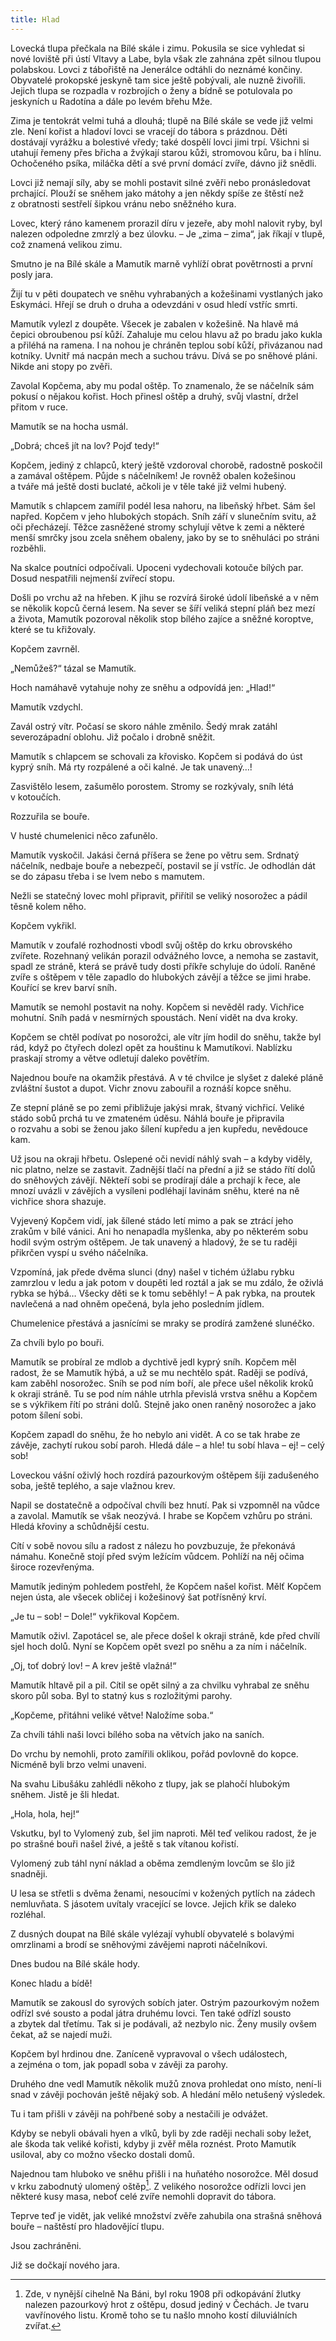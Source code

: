 ```yaml
---
title: Hlad
---
```


Lovecká tlupa přečkala na Bílé skále i zimu. Pokusila se sice vyhledat si nové loviště při ústí Vltavy a Labe, byla však zle zahnána zpět silnou tlupou polabskou. Lovci z tábořiště na Jenerálce odtáhli do neznámé končiny. Obyvatelé prokopské jeskyně tam sice ještě pobývali, ale nuzně živořili. Jejich tlupa se rozpadla v rozbrojích o ženy a bídně se potulovala po jeskyních u Radotína a dále po levém břehu Mže.

Zima je tentokrát velmi tuhá a dlouhá; tlupě na Bílé skále se vede již velmi zle. Není kořist a hladoví lovci se vracejí do tábora s prázdnou. Děti dostávají vyrážku a bolestivé vředy; také dospělí lovci jimi trpí. Všichni si utahují řemeny přes břicha a žvýkají starou kůži, stromovou kůru, ba i hlínu. Ochočeného psíka, miláčka dětí a své první domácí zvíře, dávno již snědli.

Lovci již nemají síly, aby se mohli postavit silné zvěři nebo pronásledovat prchající. Plouží se sněhem jako mátohy a jen někdy spíše ze štěstí než z obratnosti sestřelí šipkou vránu nebo sněžného kura.

Lovec, který ráno kamenem prorazil díru v jezeře, aby mohl nalovit ryby, byl nalezen odpoledne zmrzlý a bez úlovku. – Je „zima – zima“, jak říkají v tlupě, což znamená velikou zimu.

Smutno je na Bílé skále a Mamutík marně vyhlíží obrat povětrnosti a první posly jara.

Žijí tu v pěti doupatech ve sněhu vyhrabaných a kožešinami vystlaných jako Eskymáci. Hřejí se druh o druha a odevzdáni v osud hledí vstříc smrti.

Mamutík vylezl z doupěte. Všecek je zabalen v kožešině. Na hlavě má čepici obroubenou psí kůží. Zahaluje mu celou hlavu až po bradu jako kukla a přiléhá na ramena. I na nohou je chráněn teplou sobí kůží, přivázanou nad kotníky. Uvnitř má nacpán mech a suchou trávu. Dívá se po sněhové pláni. Nikde ani stopy po zvěři.

Zavolal Kopčema, aby mu podal oštěp. To znamenalo, že se náčelník sám pokusí o nějakou kořist. Hoch přinesl oštěp a druhý, svůj vlastní, držel přitom v ruce.

Mamutík se na hocha usmál.

„Dobrá; chceš jít na lov? Pojď tedy!“

Kopčem, jediný z chlapců, který ještě vzdoroval chorobě, radostně poskočil a zamával oštěpem. Půjde s náčelníkem! Je rovněž obalen kožešinou a tváře má ještě dosti buclaté, ačkoli je v těle také již velmi hubený.

Mamutík s chlapcem zamířil podél lesa nahoru, na libeňský hřbet. Sám šel napřed. Kopčem v jeho hlubokých stopách. Sníh září v slunečním svitu, až oči přecházejí. Těžce zasněžené stromy schylují větve k zemi a některé menší smrčky jsou zcela sněhem obaleny, jako by se to sněhuláci po stráni rozběhli.

Na skalce poutníci odpočívali. Upoceni vydechovali kotouče bílých par. Dosud nespatřili nejmenší zvířecí stopu.

Došli po vrchu až na hřeben. K jihu se rozvírá široké údolí libeňské a v něm se několik kopců černá lesem. Na sever se šíří veliká stepní pláň bez mezí a života, Mamutík pozoroval několik stop bílého zajíce a sněžné koroptve, které se tu křižovaly.

Kopčem zavrněl.

„Nemůžeš?“ tázal se Mamutík.

Hoch namáhavě vytahuje nohy ze sněhu a odpovídá jen: „Hlad!“

Mamutík vzdychl.

Zavál ostrý vítr. Počasí se skoro náhle změnilo. Šedý mrak zatáhl severozápadní oblohu. Již počalo i drobně sněžit.

Mamutík s chlapcem se schovali za křovisko. Kopčem si podává do úst kyprý sníh. Má rty rozpálené a oči kalné. Je tak unavený…!

Zasvištělo lesem, zašumělo porostem. Stromy se rozkývaly, sníh létá v kotoučích.

Rozzuřila se bouře.

V husté chumelenici něco zafunělo.

Mamutík vyskočil. Jakási černá příšera se žene po větru sem. Srdnatý náčelník, nedbaje bouře a nebezpečí, postavil se jí vstříc. Je odhodlán dát se do zápasu třeba i se lvem nebo s mamutem.

Nežli se statečný lovec mohl připravit, přiřítil se veliký nosorožec a pádil těsně kolem něho.

Kopčem vykřikl.

Mamutík v zoufalé rozhodnosti vbodl svůj oštěp do krku obrovského zvířete. Rozehnaný velikán porazil odvážného lovce, a nemoha se zastavit, spadl ze stráně, která se právě tudy dosti příkře schyluje do údolí. Raněné zvíře s oštěpem v těle zapadlo do hlubokých závějí a těžce se jimi hrabe. Kouřící se krev barví sníh.

Mamutík se nemohl postavit na nohy. Kopčem si nevěděl rady. Vichřice mohutní. Sníh padá v nesmírných spoustách. Není vidět na dva kroky.

Kopčem se chtěl podívat po nosorožci, ale vítr jím hodil do sněhu, takže byl rád, když po čtyřech dolezl opět za houštinu k Mamutíkovi. Nablízku praskají stromy a větve odletují daleko povětřím.

Najednou bouře na okamžik přestává. A v té chvilce je slyšet z daleké pláně zvláštní šustot a dupot. Vichr znovu zabouřil a roznáší kopce sněhu.

Ze stepní pláně se po zemi přibližuje jakýsi mrak, štvaný vichřicí. Veliké stádo sobů prchá tu ve zmateném úděsu. Náhlá bouře je připravila o rozvahu a sobi se ženou jako šílení kupředu a jen kupředu, nevědouce kam.

Už jsou na okraji hřbetu. Oslepené oči nevidí náhlý svah – a kdyby viděly, nic platno, nelze se zastavit. Zadnější tlačí na přední a již se stádo řítí dolů do sněhových závějí. Někteří sobi se prodírají dále a prchají k řece, ale mnozí uvázli v závějích a vysíleni podléhají lavinám sněhu, které na ně vichřice shora shazuje.

Vyjevený Kopčem vidí, jak šílené stádo letí mimo a pak se ztrácí jeho zrakům v bílé vánici. Ani ho nenapadla myšlenka, aby po některém sobu hodil svým ostrým oštěpem. Je tak unavený a hladový, že se tu raději přikrčen vyspí u svého náčelníka.

Vzpomíná, jak přede dvěma slunci (dny) našel v tichém úžlabu rybku zamrzlou v ledu a jak potom v doupěti led roztál a jak se mu zdálo, že oživlá rybka se hýbá… Všecky děti se k tomu seběhly! – A pak rybka, na proutek navlečená a nad ohněm opečená, byla jeho posledním jídlem.

  

Chumelenice přestává a jasnícími se mraky se prodírá zamžené slunéčko.

Za chvíli bylo po bouři.

Mamutík se probíral ze mdlob a dychtivě jedl kyprý sníh. Kopčem měl radost, že se Mamutík hýbá, a už se mu nechtělo spát. Raději se podívá, kam zaběhl nosorožec. Sníh se pod ním boří, ale přece ušel několik kroků k okraji stráně. Tu se pod ním náhle utrhla převislá vrstva sněhu a Kopčem se s výkřikem řítí po stráni dolů. Stejně jako onen raněný nosorožec a jako potom šílení sobi.

Kopčem zapadl do sněhu, že ho nebylo ani vidět. A co se tak hrabe ze závěje, zachytí rukou sobí paroh. Hledá dále – a hle! tu sobí hlava – ej! – celý sob!

Loveckou vášní oživlý hoch rozdírá pazourkovým oštěpem šíji zadušeného soba, ještě teplého, a saje vlažnou krev.

Napil se dostatečně a odpočíval chvíli bez hnutí. Pak si vzpomněl na vůdce a zavolal. Mamutík se však neozývá. I hrabe se Kopčem vzhůru po stráni. Hledá křoviny a schůdnější cestu.

Cítí v sobě novou sílu a radost z nálezu ho povzbuzuje, že překonává námahu. Konečně stojí před svým ležícím vůdcem. Pohlíží na něj očima široce rozevřenýma.

Mamutík jediným pohledem postřehl, že Kopčem našel kořist. Mělť Kopčem nejen ústa, ale všecek obličej i kožešinový šat potřísněný krví.

„Je tu – sob! – Dole!“ vykřikoval Kopčem.

Mamutík oživl. Zapotácel se, ale přece došel k okraji stráně, kde před chvílí sjel hoch dolů. Nyní se Kopčem opět svezl po sněhu a za ním i náčelník.

„Oj, toť dobrý lov! – A krev ještě vlažná!“

Mamutík hltavě pil a pil. Cítil se opět silný a za chvilku vyhrabal ze sněhu skoro půl soba. Byl to statný kus s rozložitými parohy.

„Kopčeme, přitáhni veliké větve! Naložíme soba.“

Za chvíli táhli naši lovci bílého soba na větvích jako na saních.

Do vrchu by nemohli, proto zamířili oklikou, pořád povlovně do kopce. Nicméně byli brzo velmi unaveni.

Na svahu Libušáku zahlédli někoho z tlupy, jak se plahočí hlubokým sněhem. Jistě je šli hledat.

„Hola, hola, hej!“

Vskutku, byl to Vylomený zub, šel jim naproti. Měl teď velikou radost, že je po strašné bouři našel živé, a ještě s tak vítanou kořistí.

Vylomený zub táhl nyní náklad a oběma zemdleným lovcům se šlo již snadněji.

U lesa se střetli s dvěma ženami, nesoucími v kožených pytlích na zádech nemluvňata. S jásotem uvítaly vracející se lovce. Jejich křik se daleko rozléhal.

Z dusných doupat na Bílé skále vylézají vyhublí obyvatelé s bolavými omrzlinami a brodí se sněhovými závějemi naproti náčelníkovi.

Dnes budou na Bílé skále hody.

Konec hladu a bídě!

Mamutík se zakousl do syrových sobích jater. Ostrým pazourkovým nožem odřízl své sousto a podal játra druhému lovci. Ten také odřízl sousto a zbytek dal třetímu. Tak si je podávali, až nezbylo nic. Ženy musily ovšem čekat, až se najedí muži.

Kopčem byl hrdinou dne. Zaníceně vypravoval o všech událostech, a zejména o tom, jak popadl soba v závěji za parohy.

Druhého dne vedl Mamutík několik mužů znova prohledat ono místo, není-li snad v závěji pochován ještě nějaký sob. A hledání mělo netušený výsledek.

Tu i tam přišli v závěji na pohřbené soby a nestačili je odvážet.

Kdyby se nebyli obávali hyen a vlků, byli by zde raději nechali soby ležet, ale škoda tak veliké kořisti, kdyby ji zvěř měla roznést. Proto Mamutík usiloval, aby co možno všecko dostali domů.

Najednou tam hluboko ve sněhu přišli i na huňatého nosorožce. Měl dosud v krku zabodnutý ulomený oštěp[^15]. Z velikého nosorožce odřízli lovci jen některé kusy masa, neboť celé zvíře nemohli dopravit do tábora.

Teprve teď je vidět, jak veliké množství zvěře zahubila ona strašná sněhová bouře – naštěstí pro hladovějící tlupu.

Jsou zachráněni.

Již se dočkají nového jara.

  

[^15]: Zde, v nynější cihelně Na Báni, byl roku 1908 při odkopávání žlutky nalezen pazourkový hrot z oštěpu, dosud jediný v Čechách. Je tvaru vavřínového listu. Kromě toho se tu našlo mnoho kostí diluviálních zvířat.
